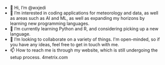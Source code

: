 - 👋 Hi, I’m @wxjedi
- 👀 I’m interested in coding applications for meteorology and data, as well as areas such as AI and ML, as well as expanding my horizons by learning new programming languages.
- 🌱 I’m currently learning Python and R, and considering picking up a new language.
- 💞️ I’m looking to collaborate on a variety of things. I'm open-minded, so if you have any ideas, feel free to get in touch with me.
- 📫 How to reach me is through my website, which is still undergoing the setup process. 4metrix.com

<!---
wxjedi/wxjedi is a ✨ special ✨ repository because its `README.md` (this file) appears on your GitHub profile.
You can click the Preview link to take a look at your changes.
--->
